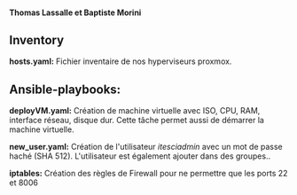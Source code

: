 #### Thomas Lassalle et  Baptiste Morini

## Inventory

__hosts.yaml:__ Fichier inventaire de nos hyperviseurs proxmox.

## Ansible-playbooks:

__deployVM.yaml:__ Création de machine virtuelle avec ISO, CPU, RAM, interface réseau, disque dur. Cette tâche permet aussi de démarrer la machine virtuelle.

__new_user.yaml:__ Création de l'utilisateur *itesciadmin* avec un mot de passe haché (SHA 512). L'utilisateur est également ajouter dans des groupes..

__iptables:__ Création des règles de Firewall pour ne permettre que les ports 22 et 8006


